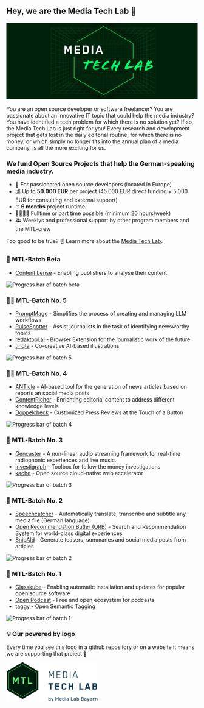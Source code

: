 ## Hey, we are the Media Tech Lab 👋

![Media Tech Lab Header image](/assets/mtl-bg.jpg)

You are an open source developer or software freelancer? You are passionate about an innovative IT topic that could help the media industry? You have identified a tech problem for which there is no solution yet? If so, the Media Tech Lab is just right for you! Every research and development project that gets lost in the daily editorial routine, for which there is no money, or which simply no longer fits into the annual plan of a media company, is all the more exciting for us.

### We fund Open Source Projects that help the German-speaking media industry.
- 🎸 For passionated open source developers (located in Europe)
- 💰 Up to **50.000 EUR** per project (45.000 EUR direct funding + 5.000 EUR for consulting and external support)
- ⏱ **6 months** project runtime
- 👩‍👩‍👧‍👧 Fulltime or part time possible (minimum 20 hours/week)
- 🚑 Weeklys and professional support by other program members and the MTL-crew

Too good to be true? ☝️ Learn more about the [Media Tech Lab](https://media-tech-lab.com/).


### 🏁 MTL-Batch Beta

- [Content Lense](https://github.com/content-lense) - Enabling publishers to analyse their content

<img src="https://media-tech-lab.github.io/images/progress-batch-beta.png" width="250" title="Progress bar of batch beta">

### ️‍️🏃‍♀️ MTL-Batch No. 5

- [PromptMage](https://github.com/tsterbak/promptmage) - Simplifies the process of creating and managing LLM workflows
- [PulseSpotter](https://github.com/levrone1987/PulseSpotter) - Assist journalists in the task of identifying newsworthy topics	
- [redaktool.ai](https://github.com/kyr0/redaktool) - Browser Extension for the journalistic work of the future
- [tinqta](https://github.com/bleeptrack/tinqta) - Co-creative AI-based illustrations
 
<img src="https://media-tech-lab.github.io/images/progress-batch-5.png" width="250" title="Progress bar of batch 5">

### 🏃‍♀️️‍️ MTL-Batch No. 4

- [ANTicle](https://github.com/ANTicle/main) - AI-based tool for the generation of news articles based on reports an social media posts
- [ContentRicher](https://github.com/ContentRicher/contentricher) - Enrichting editorial content to address different knowledge levels
- [Doppelcheck](https://github.com/Doppelcheck/main) - Customized Press Reviews at the Touch of a Button

<img src="https://media-tech-lab.github.io/images/progress-batch-4.png" width="250" title="Progress bar of batch 4">

### 🏁 MTL-Batch No. 3

- [Gencaster](https://github.com/gencaster-mlb) - A non-linear audio streaming framework for real-time radiophonic experiences and live music.
- [investigraph](https://github.com/investigativedata/investigraph) - Toolbox for follow the money investigations
- [kache](https://github.com/kacheio) - Open source cloud-native web accelerator

<img src="https://media-tech-lab.github.io/images/progress-batch-3.png" width="250" title="Progress bar of batch 3">

### 🏁️‍️ MTL-Batch No. 2

- [Speechcatcher](https://github.com/speechcatcher-asr) - Automatically translate, transcribe and subtitle any media file (German language)
- [Open Recommendation Butler (ORB)](https://github.com/open-recommendation-butler) - Search and Recommendation System for world-class digital experiences
- [SnipAId](https://github.com/snipaid-nlg) - Generate teasers, summaries and social media posts from articles

<img src="https://media-tech-lab.github.io/images/progress-batch-2.png" width="250" title="Progress bar of batch 2">

### 🏁 MTL-Batch No. 1

- [Glasskube](https://github.com/glasskube/operator) - Enabling automatic installation and updates for popular open source software
- [Open Podcast](https://github.com/openpodcast) - Free and open ecosystem for podcasts
- [taggy](https://github.com/open-taggy) - Open Semantic Tagging

<img src="https://media-tech-lab.github.io/images/progress-batch-1.png" width="250" title="Progress bar of batch 1">

### 💡 Our powered by logo

Every time you see this logo in a github repository or on a website it means we are supporting that project 💪

<img src="/assets/mtl-powered-by.png" width="240" title="Media Tech Lab powered by logo">
